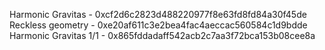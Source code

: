 Harmonic Gravitas - 0xcf2d6c2823d488220977f8e63fd8fd84a30f45de
Reckless geometry - 0xe20af611c3e2bea4fac4aeccac560584c1d9bdde
Harmonic Gravitas 1/1 - 0x865fddadaff542acb2c7aa3f72bca153b08cee8a